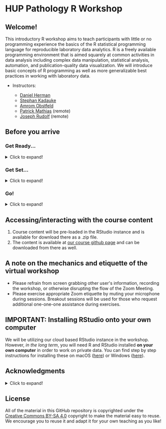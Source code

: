 # HUP Pathology R Workshop

## Welcome!

This introductory R workshop aims to teach participants with little or no programming experience the basics of the R statistical programming language for reproducible laboratory data analytics. R is a freely available programming environment that is aimed squarely at common activities in data analysis including complex data manipulation, statistical analysis, automation, and publication-quality data visualization. We will introduce basic concepts of R programming as well as more generalizable best practices in working with laboratory data.

-   Instructors:

    -   [Daniel Herman](http://pathology.med.upenn.edu/department/people/906/daniel-s-herman)
    -   [Stephan Kadauke](https://www.linkedin.com/in/skadauke/)
    -   [Amrom Obstfeld](https://www.chop.edu/doctors/obstfeld-amron)
    -   [Patrick Mathias](https://www.linkedin.com/in/pcmathias/) (remote)
    -   [Joseph Rudolf](https://healthcare.utah.edu/fad/mddetail.php?physicianID=u6005682&name=joseph-w-rudolf) (remote)

## Before you arrive

### Get Ready...

<details>
  <summary>Click to expand!</summary>

For the best experience, please have the following ready before the workshop begins:

-   *Preferably* two monitors (or two laptops), one for the Zoom conference software, and one in which you will work. Otherwise you'll have a bunch of switching back and forth.

-   Install the latest version of [Zoom](https://zoom.us/download).

-   Install the latest version of [Google Chrome](https://www.google.com/chrome/) as some [older browsers](https://support.rstudio.com/hc/en-us/articles/227449447-Supported-browsers-for-RStudio-Connect) may not be compatible with the RStudio application).


</details>

### Get Set...


<details>
  <summary>Click to expand!</summary>

-   We will be using RStudio Cloud as our training environment.

    -   Please sign up for a free account [here](https://rstudio.cloud/).

        -   After logging in you should see a screen like this:

            ![](www/default.png)

    -   Then use [this](https://rstudio.cloud/project/3364717 "Rstudio Cloud") link to access our Workshop Project

        -   You should see a spinny icon like this:

            <img src="www/deploying.png" width="273"/>

        -   You'll then see a full RStudio Screen like this:

            ![](www/rstudio.PNG)

        -   On the upper right you'll see text that says "TEMPORARY COPY. Save a Permanent Copy" Press the text that says "Save a Permanent Copy".

            ![](www/temp.png)

    -   You're Done!

-   Calendar invites with Zoom details were sent out last week.

-   Please complete the following survey so we can better understand your R experience and what you want out of the course: [API R Workshop Participant Survey](https://forms.gle/Xe3U71ZBZRmrP2E87).

</details>

### Go!

<details>
  <summary>Click to expand!</summary>

The workshop is scheduled to begin on 12/20 at 3 pm ET. It will run at the same time from 12/20-12/23.

Please make every effort to log into the Zoom conference 5 - 10 minutes early to allow time to get settled, ensure your computer audio and video is set up, and get RStudio cloud up and running.

</details>

## Accessing/interacting with the course content

1.  Course content will be pre-loaded in the RStudio instance and is available for download there as a .zip file.
2.  The content is available at [our course github page](https://github.com/amromeo/hup_path_r_workshop) and can be downloaded from there as well.

## A note on the mechanics and etiquette of the virtual workshop

-   Please refrain from screen grabbing other user's information, recording the workshop, or otherwise disrupting the flow of the Zoom Meeting.
-   Please exercise appropriate Zoom etiquette by muting your microphone during sessions. Breakout sessions will be used for those who request additional one-one-one assistance during exercises.

## IMPORTANT: Installing RStudio onto your own computer

We will be utilizing our cloud based RStudio instance in the workshop. However, *in the long term*, you will need R and RStudio installed **on your own computer** in order to work on private data. You can find step by step instructions for installing these on macOS ([here](https://www.youtube.com/watch?v=GM88tYlEy_g)) or Windows ([here](https://www.youtube.com/watch?v=JRKmZK5-6aE)).

## Acknowledgments

<details>
  <summary>Click to expand!</summary>

All of the course instructors have previous experience implementing and executing R workshops at a variety of venues. The workshop we are presenting for the trainees at HUP is in many ways a product of these past experiences. The workshop also integrates content, best practices, and lessons from a variety of educators in the R community. We would like to specifically acknowledge:

-   Joe Rudolf and Patrick Mathias who permitted us to use their recordings for this workshop!
-   [MSACL Data Science 201](https://github.com/pcmathias/MSACL-intermediate-R-course), a course produced by Patrick Mathias and several collaborators, presented at the Mass Spectrometry: Applications to the Clinical Lab meeting.
-   Stephan Kadauke's R workshop for Pathology trainees and faculty, developed at the Massachusetts General Hospital and the Hospital of the University of Pennsylvania
-   Steve Master and Dan Holmes's AACC Introduction to R Workshop
-   [Data Science in the Tidyverse](https://github.com/AmeliaMN/data-science-in-tidyverse), a RStudio course with materials posted online
-   [R for Data Science](http://r4ds.had.co.nz/index.html), the online textbook by Garrett Grolemund and Hadley Wickham, is invaluable in navigating the tidyverse and learning R in general
-   Blog posts and documentation by [Jenny Bryan](https://github.com/jennybc) helped steer the project content and as well as some discussion about packages
-   Amy Willis' [Advanced R Course repository](https://github.com/adw96/biostat561) as a resource for understanding content in a longer, advanced R course
-   Keith Baggerly and Karl Broman's [Reproducible Research](https://github.com/kabagg/sisbid_2018_rr) module at the [Summer Institute in Statistics for Big Data](https://www.biostat.washington.edu/suminst/sisbid) - a big thank you to Keith Baggerly for all of his input and guidance!
-   Greg Wilson's [Teaching Tech Together](http://teachtogether.tech/en/), which offers practical advice about teaching programming.
-   Claus Wilke's [Fundamentals of Data Visualization](https://serialmentor.com/dataviz/), a compendium of Do's and Don'ts of data visualization.
-   Method validation and some other content has been borrowed from the [basic R course at AACC](https://github.com/pcmathias/AACC-Introduction-to-R)

    
</details>
    
## License

All of the material in this GitHub repository is copyrighted under the [Creative Commons BY-SA 4.0](https://creativecommons.org/licenses/by-sa/4.0/) copyright to make the material easy to reuse. We encourage you to reuse it and adapt it for your own teaching as you like!
